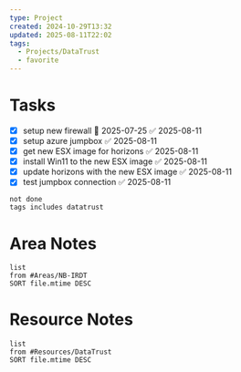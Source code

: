 ```yaml
---
type: Project
created: 2024-10-29T13:32
updated: 2025-08-11T22:02
tags:
  - Projects/DataTrust
  - favorite
---
```


# Tasks
- [x] setup new firewall 🛫 2025-07-25 ✅ 2025-08-11
- [x] setup azure jumpbox ✅ 2025-08-11
- [x] get new ESX image for horizons ✅ 2025-08-11
- [x] install Win11 to the new ESX image ✅ 2025-08-11
- [x] update horizons with the new ESX image ✅ 2025-08-11
- [x] test jumpbox connection ✅ 2025-08-11
```tasks
not done
tags includes datatrust
```

# Area Notes
```dataview
list
from #Areas/NB-IRDT  
SORT file.mtime DESC
```

# Resource Notes
```dataview
list
from #Resources/DataTrust 
SORT file.mtime DESC
```